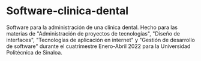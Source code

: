 # Software-clinica-dental
Software para la administración de una clinica dental. Hecho para las materias de "Administración de proyectos de tecnologías", "Diseño de interfaces", "Tecnologías de aplicación en internet" y "Gestión de desarrollo de software" durante el cuatrimestre Enero-Abril 2022 para la Universidad Politécnica de Sinaloa.
